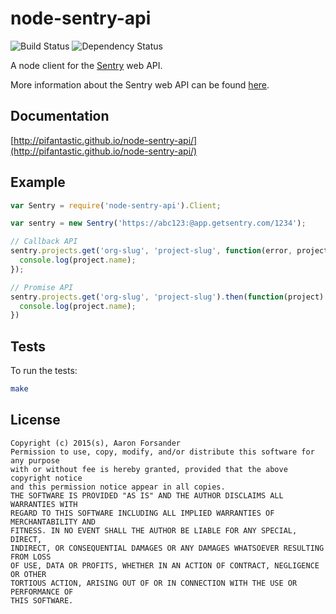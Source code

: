 # node-sentry-api

![Build Status](https://travis-ci.org/pifantastic/node-sentry-api.svg?branch=master)
![Dependency Status](https://david-dm.org/pifantastic/node-sentry-api.svg)

A node client for the [Sentry](https://getsentry.com/welcome/) web API.

More information about the Sentry web API can be found [here](https://docs.getsentry.com/hosted/api/).

## Documentation

[http://pifantastic.github.io/node-sentry-api/](http://pifantastic.github.io/node-sentry-api/)

## Example

```javascript
var Sentry = require('node-sentry-api').Client;

var sentry = new Sentry('https://abc123:@app.getsentry.com/1234');

// Callback API
sentry.projects.get('org-slug', 'project-slug', function(error, project) {
  console.log(project.name);
});

// Promise API
sentry.projects.get('org-slug', 'project-slug').then(function(project) {
  console.log(project.name);
})
```

## Tests

To run the tests:

```bash
make
```

## License

```
Copyright (c) 2015(s), Aaron Forsander
Permission to use, copy, modify, and/or distribute this software for any purpose
with or without fee is hereby granted, provided that the above copyright notice
and this permission notice appear in all copies.
THE SOFTWARE IS PROVIDED "AS IS" AND THE AUTHOR DISCLAIMS ALL WARRANTIES WITH
REGARD TO THIS SOFTWARE INCLUDING ALL IMPLIED WARRANTIES OF MERCHANTABILITY AND
FITNESS. IN NO EVENT SHALL THE AUTHOR BE LIABLE FOR ANY SPECIAL, DIRECT,
INDIRECT, OR CONSEQUENTIAL DAMAGES OR ANY DAMAGES WHATSOEVER RESULTING FROM LOSS
OF USE, DATA OR PROFITS, WHETHER IN AN ACTION OF CONTRACT, NEGLIGENCE OR OTHER
TORTIOUS ACTION, ARISING OUT OF OR IN CONNECTION WITH THE USE OR PERFORMANCE OF
THIS SOFTWARE.
```

